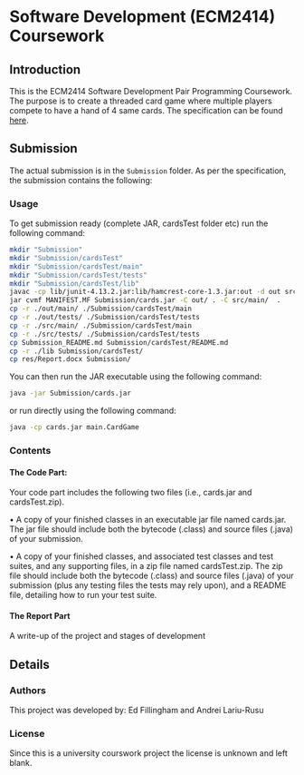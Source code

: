 # Software Development (ECM2414) Coursework

## Introduction
This is the ECM2414 Software Development Pair Programming Coursework. The purpose is to create
a threaded card game where multiple players compete to have a hand of 4 same cards. 
The specification can be found [here](ECM2414-CA-2024.pdf). 

## Submission
The actual submission is in the `Submission` folder. As per the specification, the submission
contains the following:
### Usage

To get submission ready (complete JAR, cardsTest folder etc) run the following command:
```bash
mkdir "Submission"
mkdir "Submission/cardsTest"
mkdir "Submission/cardsTest/main"
mkdir "Submission/cardsTest/tests"
mkdir "Submission/cardsTest/lib"
javac -cp lib/junit-4.13.2.jar:lib/hamcrest-core-1.3.jar:out -d out src/main/*.java src/tests/*.java
jar cvmf MANIFEST.MF Submission/cards.jar -C out/ . -C src/main/  . 
cp -r ./out/main/ ./Submission/cardsTest/main
cp -r ./out/tests/ ./Submission/cardsTest/tests
cp -r ./src/main/ ./Submission/cardsTest/main
cp -r ./src/tests/ ./Submission/cardsTest/tests
cp Submission_README.md Submission/cardsTest/README.md
cp -r ./lib Submission/cardsTest/
cp res/Report.docx Submission/

```
You can then run the JAR executable using the following command:
```bash
java -jar Submission/cards.jar
```
or run directly using the following command:
```bash
java -cp cards.jar main.CardGame
```

### Contents
#### The Code Part:
Your code part includes the following two files (i.e., cards.jar and
cardsTest.zip).

• A copy of your finished classes in an executable jar file named cards.jar. The jar file
should include both the bytecode (.class) and source files (.java) of your
submission.

• A copy of your finished classes, and associated test classes and test suites, and
any supporting files, in a zip file named cardsTest.zip. The zip file should include
both the bytecode (.class) and source files (.java) of your submission (plus any
testing files the tests may rely upon), and a README file, detailing how to run your
test suite.

#### The Report Part 
A write-up of the project and stages of development

## Details
### Authors
This project was developed by: Ed Fillingham and Andrei Lariu-Rusu
### License
Since this is a university courswork project the license is unknown and left blank.
